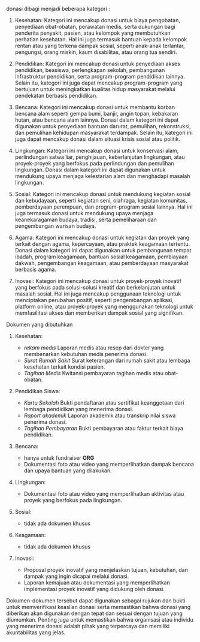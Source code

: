 donasi dibagi menjadi beberapa kategori :  

1. Kesehatan: Kategori ini mencakup donasi untuk biaya pengobatan, penyediaan obat-obatan, perawatan medis, serta dukungan bagi penderita penyakit, pasien, atau kelompok yang membutuhkan perhatian kesehatan. Hal ini juga termasuk bantuan kepada kelompok rentan atau yang terkena dampak sosial, seperti anak-anak terlantar, pengungsi, orang miskin, kaum disabilitas, atau orang tua sendiri.

2. Pendidikan: Kategori ini mencakup donasi untuk penyediaan akses pendidikan, beasiswa, perlengkapan sekolah, pembangunan infrastruktur pendidikan, serta program-program pendidikan lainnya. Selain itu, kategori ini juga dapat mencakup program-program yang bertujuan untuk meningkatkan kualitas hidup masyarakat melalui pendekatan berbasis pendidikan.

3. Bencana: Kategori ini mencakup donasi untuk membantu korban bencana alam seperti gempa bumi, banjir, angin topan, kebakaran hutan, atau bencana alam lainnya. Donasi dalam kategori ini dapat digunakan untuk penyediaan bantuan darurat, pemulihan, rekonstruksi, dan pemulihan kehidupan masyarakat terdampak. Selain itu, kategori ini juga dapat mencakup donasi dalam situasi krisis sosial atau politik.

4. Lingkungan: Kategori ini mencakup donasi untuk konservasi alam, perlindungan satwa liar, penghijauan, keberlanjutan lingkungan, atau proyek-proyek yang berfokus pada perlindungan dan pemulihan lingkungan. Donasi dalam kategori ini dapat digunakan untuk mendukung upaya menjaga kelestarian alam dan menghadapi masalah lingkungan.

5. Sosial: Kategori ini mencakup donasi untuk mendukung kegiatan sosial dan kebudayaan, seperti kegiatan seni, olahraga, kegiatan komunitas, pemberdayaan perempuan, dan program-program sosial lainnya. Hal ini juga termasuk donasi untuk mendukung upaya menjaga keanekaragaman budaya, tradisi, serta pemeliharaan dan pengembangan warisan budaya.

6. Agama: Kategori ini mencakup donasi untuk kegiatan dan proyek yang terkait dengan agama, kepercayaan, atau praktek keagamaan tertentu. Donasi dalam kategori ini dapat digunakan untuk pembangunan tempat ibadah, program keagamaan, bantuan sosial keagamaan, pembiayaan dakwah, pengembangan keagamaan, atau pemberdayaan masyarakat berbasis agama.

7. Inovasi: Kategori ini mencakup donasi untuk proyek-proyek inovatif yang berfokus pada solusi-solusi kreatif dan berkelanjutan untuk masalah sosial. Hal ini juga mencakup penggunaan teknologi untuk menciptakan perubahan positif, seperti pengembangan aplikasi, platform online, atau proyek-proyek yang menggunakan teknologi untuk memfasilitasi akses dan memberikan dampak sosial yang signifikan.

Dokumen yang dibutuhkan

1. Kesehatan:
   - *rekam medis* Laporan medis atau resep dari dokter yang membenarkan kebutuhan medis penerima donasi.
   - *Surat Rumah Sakit* Surat keterangan dari rumah sakit atau lembaga kesehatan terkait kondisi pasien.
   - *Tagihan Medis* Kwitansi pembayaran tagihan medis atau obat-obatan.

2. Pendidikan Siswa:
   - *Kartu Sekolah* Bukti pendaftaran atau sertifikat keanggotaan dari lembaga pendidikan yang menerima donasi.
   - *Raport akademik* Laporan akademik atau transkrip nilai siswa penerima donasi.
   - *Tagihan Pembayaran* Bukti pembayaran atau faktur terkait biaya pendidikan.

3. Bencana:
   - hanya untuk fundraiser **ORG**
   - Dokumentasi foto atau video yang memperlihatkan dampak bencana dan upaya bantuan yang dilakukan.

4. Lingkungan:
   - Dokumentasi foto atau video yang memperlihatkan aktivitas atau proyek yang berfokus pada lingkungan.

5. Sosial:
   - tidak ada dokumen khusus

6. Keagamaan:
   - tidak ada dokumen khusus

7. Inovasi:
   - Proposal proyek inovatif yang menjelaskan tujuan, kebutuhan, dan dampak yang ingin dicapai melalui donasi.
   - Laporan kemajuan atau dokumentasi yang memperlihatkan implementasi proyek inovatif yang didukung oleh donasi.

Dokumen-dokumen tersebut dapat digunakan sebagai rujukan dan bukti untuk memverifikasi keaslian donasi serta memastikan bahwa donasi yang diberikan akan digunakan dengan tepat dan sesuai dengan tujuan yang diumumkan. Penting juga untuk memastikan bahwa organisasi atau individu yang menerima donasi adalah pihak yang terpercaya dan memiliki akuntabilitas yang jelas.

